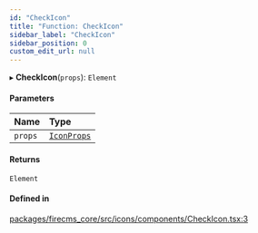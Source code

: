 ```yaml
---
id: "CheckIcon"
title: "Function: CheckIcon"
sidebar_label: "CheckIcon"
sidebar_position: 0
custom_edit_url: null
---
```


▸ **CheckIcon**(`props`): `Element`

#### Parameters

| Name | Type |
| :------ | :------ |
| `props` | [`IconProps`](../types/IconProps.md) |

#### Returns

`Element`

#### Defined in

[packages/firecms_core/src/icons/components/CheckIcon.tsx:3](https://github.com/FireCMSco/firecms/blob/d45f3739/packages/firecms_core/src/icons/components/CheckIcon.tsx#L3)
